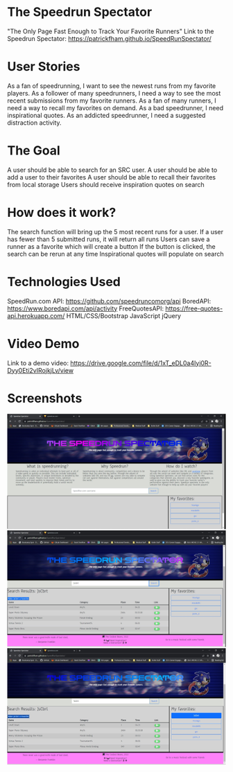 # The Speedrun Spectator
"The Only Page Fast Enough to Track Your Favorite Runners"
Link to the Speedrun Spectator:  https://patrickfham.github.io/SpeedRunSpectator/

# User Stories
As a fan of speedrunning, I want to see the newest runs from my favorite players.
As a follower of many speedrunners, I need a way to see the most recent submissions from my favorite runners.
As a fan of many runners, I need a way to recall my favorites on demand.
As a bad speedrunner, I need inspirational quotes.
As an addicted speedrunner, I need a suggested distraction activity.

# The Goal
A user should be able to search for an SRC user.
A user should be able to add a user to their favorites
A user should be able to recall their favorites from local storage
Users should receive inspiration quotes on search

# How does it work?
The search function will bring up the 5 most recent runs for a user.
If a user has fewer than 5 submitted runs, it will return all runs
Users can save a runner as a favorite which will create a button
If the button is clicked, the search can be rerun at any time
Inspirational quotes will populate on search

# Technologies Used
SpeedRun.com API: https://github.com/speedruncomorg/api 
BoredAPI: https://www.boredapi.com/api/activity 
FreeQuotesAPI: https://free-quotes-api.herokuapp.com/ 
HTML/CSS/Bootstrap 
JavaScript 
jQuery 

# Video Demo
Link to a demo video: https://drive.google.com/file/d/1xT_eDL0a4Iyi0R-Dyy0Eti2vIRojkjLv/view

# Screenshots
![Landing Page](./assets/screenshots/landingpage.jpg)
![Search](./assets/screenshots/search.jpg)
![Save Favorite](./assets/screenshots/favorite.jpg)
